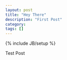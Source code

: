 ```yaml
---
layout: post
title: "Hey There"
description: "First Post"
category:
tags: []
---
```

{% include JB/setup %}

Test Post
